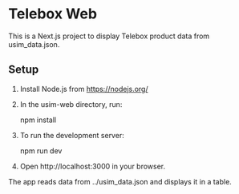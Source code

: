 # Telebox Web

This is a Next.js project to display Telebox product data from usim_data.json.

## Setup

1. Install Node.js from https://nodejs.org/

2. In the usim-web directory, run:

   npm install

3. To run the development server:

   npm run dev

4. Open http://localhost:3000 in your browser.

The app reads data from ../usim_data.json and displays it in a table.